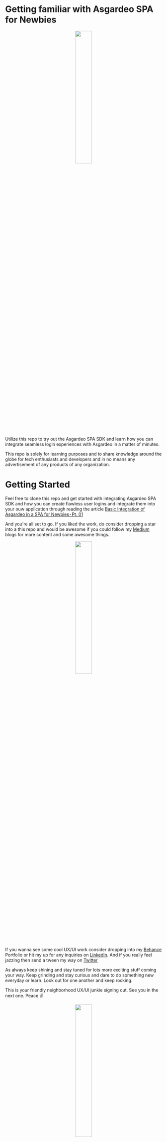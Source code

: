# Getting familiar with Asgardeo SPA for Newbies

<p align="center" width="100%">
    <img width="33%" src="https://user-images.githubusercontent.com/83592694/185838418-1dc04041-06bb-40df-a94e-57c825e6a57b.png">
</p>

Utilize this repo to try out the Asgardeo SPA SDK and learn how you can integrate seamless login experiences with Asgardeo in a matter of minutes.

This repo is solely for learning purposes and to share knowledge around the globe for tech enthusiasts and developers and in no means any advertisement of any products of any organization.

# Getting Started

Feel free to clone this repo and get started with integrating Asgardeo SPA SDK and how you can create flawless user logins and integrate them into your ouw application through reading the article <a href="" target="_blank">Basic Integration of Asgardeo in a SPA for Newbies - Pt. 01</a>

And you're all set to go. If you liked the work, do consider dropping a star into a this repo and would be awesome if you could follow my <a href="https://medium.com/@SanthushaM" target="_blank">Medium</a> blogs for more content and some awesome things.

<p align="center" width="100%">
    <img width="33%" src="https://user-images.githubusercontent.com/83592694/185840554-d8d48e66-277f-40d5-9700-4c3efdf65e59.gif">
</p>

If you wanna see some cool UX/UI work consider dropping into my <a href="https://www.behance.net/santhusha_m" target="_blank">Behance</a> Portfolio or hit my up for any inquiries on <a href="https://lk.linkedin.com/in/santhusha-mallawatantri" target="_blank">LinkedIn</a>. And if you really feel jazzing then send a tween my way on <a href="https://twitter.com/mallawatantri" target="_blank">Twitter</a>

As always keep shining and stay tuned for lots more exciting stuff coming your way. Keep grinding and stay curious and dare to do something new everyday or learn. Look out for one another and keep rocking.

This is your friendly neighborhood UX/UI junkie signing out. See you in the next one. Peace ✌️

<p align="center" width="100%">
    <img width="33%" src="https://user-images.githubusercontent.com/83592694/185840675-e63f0c3f-504a-4686-9a90-cb2777e85dd1.gif">
</p>



